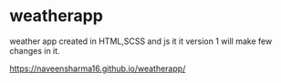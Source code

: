 # weatherapp
weather app created in HTML,SCSS and js it it version 1 will make few changes in it.


https://naveensharma16.github.io/weatherapp/
